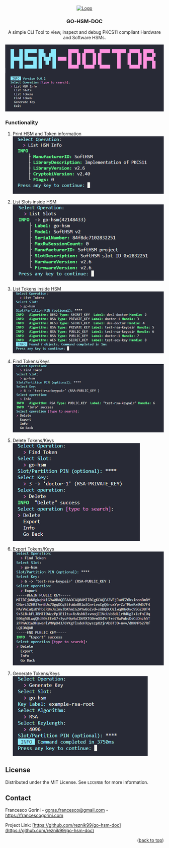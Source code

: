 <div id="top"></div>


<!-- PROJECT LOGO -->
<br />
<div align="center">
  <a href="https://github.com/reznik99/go-hsm-doc">
    <img src="https://cdn.icon-icons.com/icons2/2699/PNG/512/golang_logo_icon_171073.png" alt="Logo" width="80" height="80">
  </a>

  <h3 align="center">GO-HSM-DOC</h3>

  <p align="center">
    A simple CLI Tool to view, inspect and debug PKCS11 compliant Hardware and Software HSMs.
  </p>

  ![CLI Screenshot][cli]  

</div>

### Functionality  

1. Print HSM and Token information  
![CLI Screenshot][hsm_info]  

2. List Slots inside HSM  
![CLI Screenshot][slot_list]  

3. List Tokens inside HSM  
![CLI Screenshot][token_list]  

4. Find Tokens/Keys  
![CLI Screenshot][find_token]  

5. Delete Tokens/Keys  
![CLI Screenshot][delete_token]  

6. Export Tokens/Keys  
![CLI Screenshot][export_token]  

7. Generate Tokens/Keys  
![CLI Screenshot][generate_keys]  


<!-- LICENSE -->
## License  

Distributed under the MIT License. See `LICENSE` for more information.  

<!-- CONTACT -->
## Contact  

Francesco Gorini - goras.francesco@gmail.com - https://francescogorini.com  

Project Link: [https://github.com/reznik99/go-hsm-doc](https://github.com/reznik99/go-hsm-doc)  

<p align="right">(<a href="#top">back to top</a>)</p>  


<!-- LINKS -->
[cli]: res/cli.png
[hsm_info]: res/hsm-info.png
[slot_list]: res/list-slots.png
[token_list]: res/list-tokens.png
[find_token]: res/find-token.png
[delete_token]: res/delete-token.png
[export_token]: res/export-token.png
[generate_keys]: res/generate-keys.png